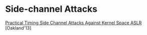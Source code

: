 # Side-channel Attacks

[Practical Timing Side Channel Attacks Against Kernel Space ASLR](https://www.ieee-security.org/TC/SP2013/papers/4977a191.pdf) [Oakland'13]
